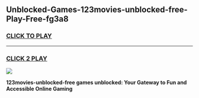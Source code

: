 
## Unblocked-Games-123movies-unblocked-free-Play-Free-fg3a8
<h3>
<a href="https://premium76.site?title=123movies-unblocked-free&ref=18A1">CLICK TO PLAY</a></h3>
<hr>

<h3>
<a href="https://premium76.site?title=123movies-unblocked-free&ref=18A1">CLICK 2 PLAY</a>
  
</h3>

<a href="https://premium76.site?title=123movies-unblocked-free&ref=18A1"><img src="https://clearcache.store/games.png"></a>


**123movies-unblocked-free games unblocked: Your Gateway to Fun and Accessible Online Gaming**
